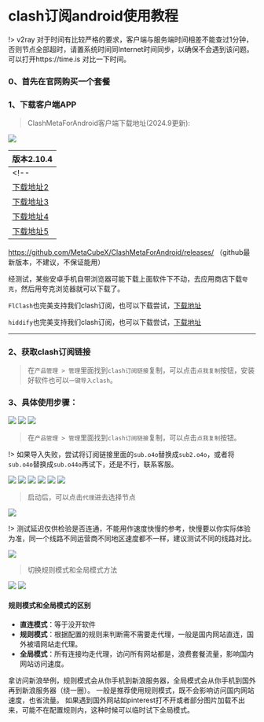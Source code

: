 # clash订阅android使用教程

!> v2ray 对于时间有比较严格的要求，客户端与服务端时间相差不能查过1分钟，否则节点全部超时，请置系统时间同Internet时间同步，以确保不会遇到该问题。可以打开https://time.is 对比一下时间。

### 0、首先在官网购买一个套餐


### 1、下载客户端APP

> ClashMetaForAndroid客户端下载地址(2024.9更新): 

![](/img/android/clash_meta.png)

| 版本2.10.4 |
| ------ |
<!-- | [下载地址1](https://file.o4o.win/clash/android/cmfa-2.10.4-meta-universal-release.apk) | -->
| [下载地址2](https://file.helloking.top/clash/android/cmfa-2.10.4-meta-universal-release.apk) |
| [下载地址3](https://file2.helloking.top/clash/android/cmfa-2.10.4-meta-universal-release.apk) |
| [下载地址4](https://gh-proxy.com/github.com/MetaCubeX/ClashMetaForAndroid/releases/download/v2.10.4/cmfa-2.10.4-meta-universal-release.apk) |
| [下载地址5](https://github.com/MetaCubeX/ClashMetaForAndroid/releases/download/v2.10.4/cmfa-2.10.4-meta-universal-release.apk) |

https://github.com/MetaCubeX/ClashMetaForAndroid/releases/ （github最新版本，不建议，不保证能用）

经测试，某些安卓手机自带浏览器可能下载上面软件下不动，去应用商店下载`夸克`，然后用夸克浏览器就可以下载了。

`FlClash`也完美支持我们clash订阅，也可以下载尝试，[下载地址](https://github.com/chen08209/FlClash/releases)

`hiddify`也完美支持我们clash订阅，也可以下载尝试，[下载地址](https://github.com/hiddify/hiddify-next/releases/)

---

### 2、获取clash订阅链接
> 在`产品管理 > 管理`里面找到`clash订阅链接`复制，可以点击`点我复制`按钮，安装好软件也可以`一键导入clash`。

### 3、具体使用步骤：

![](/img/android/1.png)
![](/img/android/2.png)
![](/img/android/3.png)

> 在`产品管理 > 管理`里面找到`clash订阅链接`复制，可以点击`点我复制`按钮。

!> 如果导入失败，尝试将订阅链接里面的`sub.o4o`替换成`sub2.o4o`，或者将`sub.o4o`替换成`sub.o44o`再试下，还是不行，联系客服。

![](/img/android/41.png)
![](/img/android/5.png)
![](/img/android/6.png)
![](/img/android/7.png)
![](/img/android/8.png)
![](/img/android/9.png)

> 启动后，可以点击`代理`进去选择节点

![](/img/android/10.png)

!> 测试延迟仅供检验是否连通，不能用作速度快慢的参考，快慢要以你实际体验为准，同一个线路不同运营商不同地区速度都不一样，建议测试不同的线路对比。

![](/img/android/11.png)

> 切换规则模式和全局模式方法

![](/img/android/12.png)
![](/img/android/13.png)

#### 规则模式和全局模式的区别

- **直连模式**：等于没开软件
- **规则模式**：根据配置的规则来判断需不需要走代理，一般是国内网站直连，国外被墙网站走代理。
- **全局模式**：所有连接均走代理，访问所有网站都是，浪费套餐流量，影响国内网站访问速度。

拿访问新浪举例，规则模式会从你手机到新浪服务器，全局模式会从你手机到国外再到新浪服务器（绕一圈）。
一般是推荐使用规则模式，既不会影响访问国内网站速度，也省流量。
如果遇到国外网站如pinterest打不开或者部分图片加载不出来，可能不在配置规则内，这种时候可以临时试下全局模式。